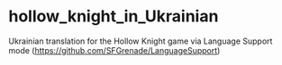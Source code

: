 # hollow_knight_in_Ukrainian
Ukrainian translation for the Hollow Knight game via Language Support mode (https://github.com/SFGrenade/LanguageSupport)
